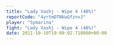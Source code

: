 ```yaml
---
title: "Lady Vashj - Wipe 4 (48%)"
reportCode: "4yrtmDTNkwGfznvJ"
player: "Symarina"
fight: "Lady Vashj - Wipe 4 (48%)"
date: 2021-10-10T19:09:02.718000+00:00
---
```

